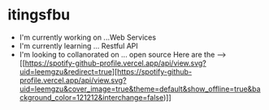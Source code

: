 # itingsfbu
- I'm currently working on ...Web Services
- I'm currently learning ... Restful API
- I'm looking to collanorated on ... open source
Here are the -->
[[https://spotify-github-profile.vercel.app/api/view.svg?uid=leemgzu&redirect=true][https://spotify-github-profile.vercel.app/api/view.svg?uid=leemgzu&cover_image=true&theme=default&show_offline=true&background_color=121212&interchange=false)]]
